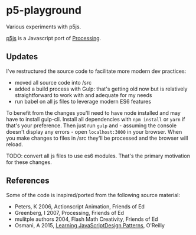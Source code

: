 # p5-playground

Various experiments with p5js.

[p5js](http://p5js.org/) is a Javascript port of [Processing](http://www.processing.org).

## Updates
I've restructured the source code to facilitate more modern dev practices:

- moved all source code into /src
- added a build process with Gulp: that's getting old now but is relatively straightforward to work with and adequate for my needs
- run babel on all js files to leverage modern ES6 features

To benefit from the changes you'll need to have node installed and may have to install gulp-cli.
Install all dependencies with `npm install` or `yarn` if that's your preference.
Then just run `gulp` and - assuming the console doesn't display any errors - open `localhost:3000` in your browser.  When you make changes to files in /src they'll be processed and the browser will reload.

TODO: convert all js files to use es6 modules.  That's the primary motivation for these changes.

## References
Some of the code is inspired/ported from the following source material:

- Peters, K 2006, Actionscript Animation, Friends of Ed
- Greenberg, I 2007, Processing, Friends of Ed
- mulitple authors 2004, Flash Math Creativity, Friends of Ed
- Osmani, A 2015, [Learning JavaScriptDesign Patterns](http://addyosmani.com/resources/essentialjsdesignpatterns/book/), O'Reilly
